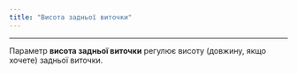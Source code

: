 ```yaml
---
title: "Висота задньої виточки"
---
```


***

Параметр **висота задньої виточки** регулює висоту (довжину, якщо хочете) задньої виточки.




